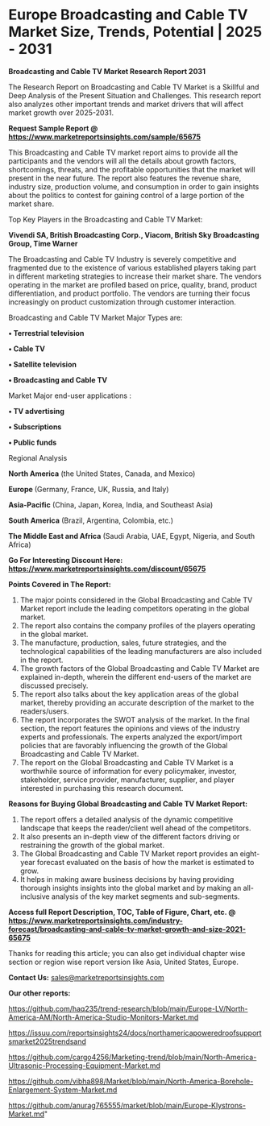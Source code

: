 # Europe Broadcasting and Cable TV Market Size, Trends, Potential | 2025 - 2031

<strong>Broadcasting and Cable TV Market Research Report 2031</strong>

The Research Report on Broadcasting and Cable TV Market is a Skillful and Deep Analysis of the Present Situation and Challenges. This research report also analyzes other important trends and market drivers that will affect market growth over 2025-2031.

<strong>Request Sample Report @ <a href=https://www.marketreportsinsights.com/sample/65675>https://www.marketreportsinsights.com/sample/65675</a></strong>

This Broadcasting and Cable TV market report aims to provide all the participants and the vendors will all the details about growth factors, shortcomings, threats, and the profitable opportunities that the market will present in the near future. The report also features the revenue share, industry size, production volume, and consumption in order to gain insights about the politics to contest for gaining control of a large portion of the market share.

Top Key Players in the Broadcasting and Cable TV Market:

<strong>Vivendi SA, British Broadcasting Corp., Viacom, British Sky Broadcasting Group, Time Warner</strong>

The Broadcasting and Cable TV Industry is severely competitive and fragmented due to the existence of various established players taking part in different marketing strategies to increase their market share. The vendors operating in the market are profiled based on price, quality, brand, product differentiation, and product portfolio. The vendors are turning their focus increasingly on product customization through customer interaction.

Broadcasting and Cable TV Market Major Types are:

<strong>• Terrestrial television

• Cable TV

• Satellite television

• Broadcasting and Cable TV</strong>

Market Major end-user applications :

<strong>• TV advertising

• Subscriptions

• Public funds</strong>

Regional Analysis

</u><strong><b>North America</b></strong> (the United States, Canada, and Mexico)

<strong><b>Europe </b></strong>(Germany, France, UK, Russia, and Italy)

<strong><b>Asia-Pacific</b></strong> (China, Japan, Korea, India, and Southeast Asia)

<strong><b>South America</b></strong> (Brazil, Argentina, Colombia, etc.)

<strong><b>The Middle East and Africa</b></strong> (Saudi Arabia, UAE, Egypt, Nigeria, and South Africa)

<strong>Go For Interesting Discount Here: <a href=https://www.marketreportsinsights.com/discount/65675>https://www.marketreportsinsights.com/discount/65675</a></strong>

<strong>Points Covered in The Report:</strong>
<ol>
  <li>The major points considered in the Global Broadcasting and Cable TV Market report include the leading competitors operating in the global market.</li>
  <li>The report also contains the company profiles of the players operating in the global market.</li>
  <li>The manufacture, production, sales, future strategies, and the technological capabilities of the leading manufacturers are also included in the report.</li>
  <li>The growth factors of the Global Broadcasting and Cable TV Market are explained in-depth, wherein the different end-users of the market are discussed precisely.</li>
  <li>The report also talks about the key application areas of the global market, thereby providing an accurate description of the market to the readers/users.</li>
  <li>The report incorporates the SWOT analysis of the market. In the final section, the report features the opinions and views of the industry experts and professionals. The experts analyzed the export/import policies that are favorably influencing the growth of the Global Broadcasting and Cable TV Market.</li>
  <li>The report on the Global Broadcasting and Cable TV Market is a worthwhile source of information for every policymaker, investor, stakeholder, service provider, manufacturer, supplier, and player interested in purchasing this research document.</li>
</ol>
<strong>Reasons for Buying Global Broadcasting and Cable TV Market Report:</strong>

<ol>
  <li>The report offers a detailed analysis of the dynamic competitive landscape that keeps the reader/client well ahead of the competitors.</li>
  <li>It also presents an in-depth view of the different factors driving or restraining the growth of the global market.</li>
  <li>The Global Broadcasting and Cable TV Market report provides an eight-year forecast evaluated on the basis of how the market is estimated to grow.</li>
  <li>It helps in making aware business decisions by having providing thorough insights insights into the global market and by making an all-inclusive analysis of the key market segments and sub-segments.</li>
</ol>
<strong>Access full Report Description, TOC, Table of Figure, Chart, etc. @ <a href=https://www.marketreportsinsights.com/industry-forecast/broadcasting-and-cable-tv-market-growth-and-size-2021-65675>https://www.marketreportsinsights.com/industry-forecast/broadcasting-and-cable-tv-market-growth-and-size-2021-65675</a></strong>


Thanks for reading this article; you can also get individual chapter wise section or region wise report version like Asia, United States, Europe.

<strong>Contact Us:</strong>
sales@marketreportsinsights.com

<strong>Our other reports:</strong>

<a href=https://github.com/haq235/trend-research/blob/main/Europe-LV/North-America-AM/North-America-Studio-Monitors-Market.md>https://github.com/haq235/trend-research/blob/main/Europe-LV/North-America-AM/North-America-Studio-Monitors-Market.md</a>

<a href=https://issuu.com/reportsinsights24/docs/northamericapoweredroofsupportsmarket2025trendsand>https://issuu.com/reportsinsights24/docs/northamericapoweredroofsupportsmarket2025trendsand</a>

<a href=https://github.com/cargo4256/Marketing-trend/blob/main/North-America-Ultrasonic-Processing-Equipment-Market.md>https://github.com/cargo4256/Marketing-trend/blob/main/North-America-Ultrasonic-Processing-Equipment-Market.md</a>

<a href=https://github.com/vibha898/Market/blob/main/North-America-Borehole-Enlargement-System-Market.md>https://github.com/vibha898/Market/blob/main/North-America-Borehole-Enlargement-System-Market.md</a>

<a href=https://github.com/anurag765555/market/blob/main/Europe-Klystrons-Market.md>https://github.com/anurag765555/market/blob/main/Europe-Klystrons-Market.md</a>"
